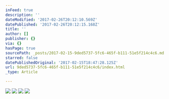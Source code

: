 ```yaml
---
inFeed: true
description: ''
dateModified: '2017-02-26T20:12:10.569Z'
datePublished: '2017-02-26T20:12:15.168Z'
title: ''
author: []
publisher: {}
via: {}
hasPage: true
sourcePath: _posts/2017-02-15-9ded5737-5fc6-465f-b111-51e5f214c4c6.md
starred: false
datePublishedOriginal: '2017-02-15T18:47:28.125Z'
url: 9ded5737-5fc6-465f-b111-51e5f214c4c6/index.html
_type: Article

---
```

![](https://the-grid-user-content.s3-us-west-2.amazonaws.com/8fb4ae3a-6883-43ad-8276-f65eab1a7cf9.jpg)
![](https://the-grid-user-content.s3-us-west-2.amazonaws.com/aa1ed25a-41f0-429b-b915-25a56a59c7f0.jpg)
![](https://the-grid-user-content.s3-us-west-2.amazonaws.com/1c889391-72da-4064-af3d-017c707dda7d.jpg)
![](https://the-grid-user-content.s3-us-west-2.amazonaws.com/d7c442f4-4b07-4b39-bd23-b8be8630b383.jpg)